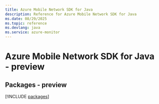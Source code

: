 ```yaml
---
title: Azure Mobile Network SDK for Java
description: Reference for Azure Mobile Network SDK for Java
ms.date: 08/29/2025
ms.topic: reference
ms.devlang: java
ms.service: azure-monitor
---
```

# Azure Mobile Network SDK for Java - preview
## Packages - preview
[!INCLUDE [packages](mobile-network-index.md)]